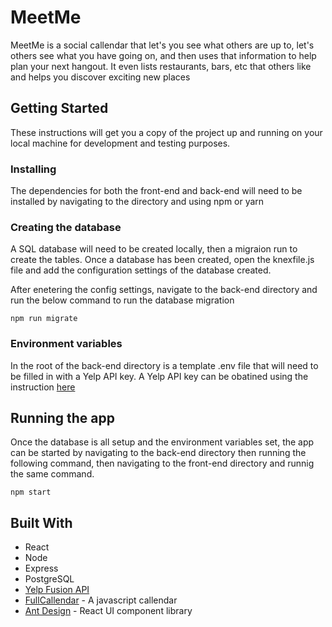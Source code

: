 # MeetMe

MeetMe is a social callendar that let's you see what others are up to, let's others see what you have going on, and then uses that information to help plan your next hangout. It even lists restaurants, bars, etc that others like and helps you discover exciting new places

## Getting Started

These instructions will get you a copy of the project up and running on your local machine for development and testing purposes.

### Installing

The dependencies for both the front-end and back-end will need to be installed by navigating to the directory and using npm or yarn

### Creating the database

A SQL database will need to be created locally, then a migraion run to create the tables. Once a database has been created, open the knexfile.js file and add the configuration settings of the database created.

After enetering the config settings, navigate to the back-end directory and run the below command to run the database migration

```
npm run migrate
```

### Environment variables

In the root of the back-end directory is a template .env file that will need to be filled in with a Yelp API key. A Yelp API key can be obatined using the instruction [here](https://www.yelp.ca/developers/documentation/v3/authentication)

## Running the app

Once the database is all setup and the environment variables set, the app can be started by navigating to the back-end directory then running the following command, then navigating to the front-end directory and runnig the same command.

```
npm start
```

## Built With

* React
* Node
* Express
* PostgreSQL
* [Yelp Fusion API](https://www.yelp.com/fusion)
* [FullCallendar](https://fullcalendar.io/) - A javascript callendar
* [Ant Design](https://ant.design/) - React UI component library